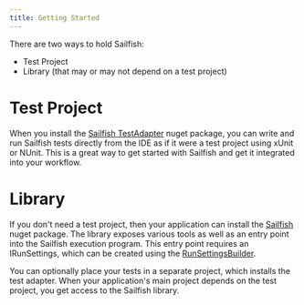 ```yaml
---
title: Getting Started
---
```


There are two ways to hold Sailfish:

- Test Project
- Library (that may or may not depend on a test project)

# Test Project

When you install the [Sailfish TestAdapter](https://www.nuget.org/packages/Sailfish.TestAdapter) nuget package, you can write and run Sailfish tests directly from the IDE as if it were a test project using xUnit or NUnit. This is a great way to get started with Sailfish and get it integrated into your workflow.

# Library

If you don't need a test project, then your application can install the [Sailfish](https://www.nuget.org/packages/Sailfish) nuget package. The library exposes various tools as well as an entry point into the Sailfish execution program. This entry point requires an IRunSettings, which can be created using the [RunSettingsBuilder](https://github.com/paulegradie/Sailfish/blob/main/source/Sailfish/RunSettingsBuilder.cs).

You can optionally place your tests in a separate project, which installs the test adapter. When your application's main project depends on the test project, you get access to the Sailfish library.
